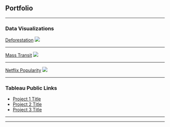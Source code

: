 ## Portfolio

---

### Data Visualizations

[Deforestation](/sample_page)
<img src="images/dummy_thumbnail.jpg?raw=true"/>

---
[Mass Transit](/pdf/sample_presentation.pdf)
<img src="images/dummy_thumbnail.jpg?raw=true"/>

---
[Netflix Popularity](http://example.com/)
<img src="images/dummy_thumbnail.jpg?raw=true"/>

---

### Tableau Public Links

- [Project 1 Title](http://example.com/)
- [Project 2 Title](http://example.com/)
- [Project 3 Title](http://example.com/)

---




---
